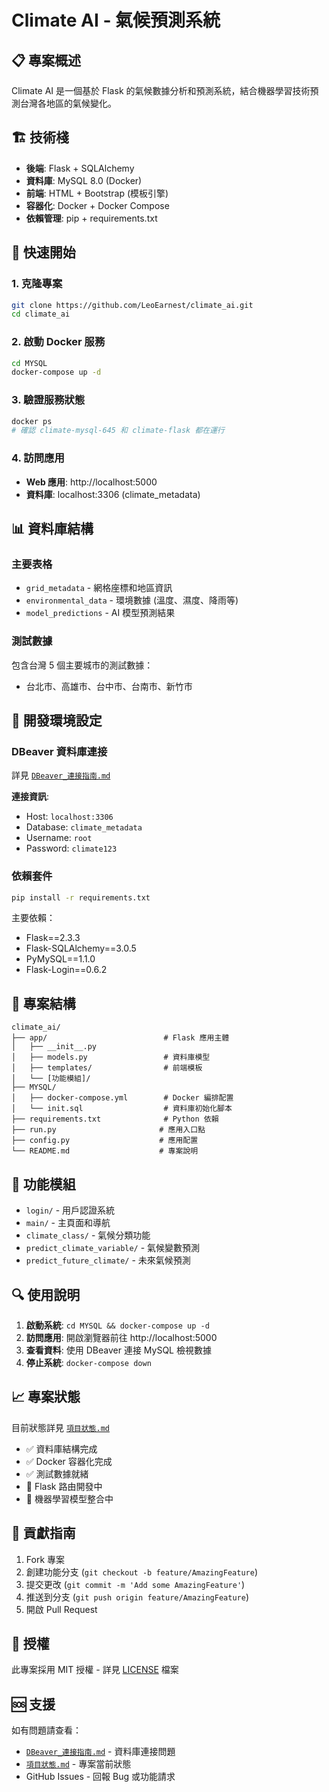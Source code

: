 # Climate AI - 氣候預測系統

## 📋 專案概述

Climate AI 是一個基於 Flask 的氣候數據分析和預測系統，結合機器學習技術預測台灣各地區的氣候變化。

## 🏗️ 技術棧

- **後端**: Flask + SQLAlchemy
- **資料庫**: MySQL 8.0 (Docker)
- **前端**: HTML + Bootstrap (模板引擎)
- **容器化**: Docker + Docker Compose
- **依賴管理**: pip + requirements.txt

## 🚀 快速開始

### 1. 克隆專案
```bash
git clone https://github.com/LeoEarnest/climate_ai.git
cd climate_ai
```

### 2. 啟動 Docker 服務
```bash
cd MYSQL
docker-compose up -d
```

### 3. 驗證服務狀態
```bash
docker ps
# 確認 climate-mysql-645 和 climate-flask 都在運行
```

### 4. 訪問應用
- **Web 應用**: http://localhost:5000
- **資料庫**: localhost:3306 (climate_metadata)

## 📊 資料庫結構

### 主要表格
- `grid_metadata` - 網格座標和地區資訊
- `environmental_data` - 環境數據 (溫度、濕度、降雨等)
- `model_predictions` - AI 模型預測結果

### 測試數據
包含台灣 5 個主要城市的測試數據：
- 台北市、高雄市、台中市、台南市、新竹市

## 🔧 開發環境設定

### DBeaver 資料庫連接
詳見 [`DBeaver_連接指南.md`](./DBeaver_連接指南.md)

**連接資訊**:
- Host: `localhost:3306`
- Database: `climate_metadata`
- Username: `root`
- Password: `climate123`

### 依賴套件
```bash
pip install -r requirements.txt
```

主要依賴：
- Flask==2.3.3
- Flask-SQLAlchemy==3.0.5
- PyMySQL==1.1.0
- Flask-Login==0.6.2

## 📁 專案結構

```
climate_ai/
├── app/                          # Flask 應用主體
│   ├── __init__.py
│   ├── models.py                 # 資料庫模型
│   ├── templates/                # 前端模板
│   └── [功能模組]/
├── MYSQL/
│   ├── docker-compose.yml        # Docker 編排配置
│   └── init.sql                  # 資料庫初始化腳本
├── requirements.txt              # Python 依賴
├── run.py                       # 應用入口點
├── config.py                    # 應用配置
└── README.md                    # 專案說明
```

## 🎯 功能模組

- `login/` - 用戶認證系統
- `main/` - 主頁面和導航
- `climate_class/` - 氣候分類功能
- `predict_climate_variable/` - 氣候變數預測
- `predict_future_climate/` - 未來氣候預測

## 🔍 使用說明

1. **啟動系統**: `cd MYSQL && docker-compose up -d`
2. **訪問應用**: 開啟瀏覽器前往 http://localhost:5000
3. **查看資料**: 使用 DBeaver 連接 MySQL 檢視數據
4. **停止系統**: `docker-compose down`

## 📈 專案狀態

目前狀態詳見 [`項目狀態.md`](./項目狀態.md)

- ✅ 資料庫結構完成
- ✅ Docker 容器化完成
- ✅ 測試數據就緒
- 🔄 Flask 路由開發中
- 🔄 機器學習模型整合中

## 🤝 貢獻指南

1. Fork 專案
2. 創建功能分支 (`git checkout -b feature/AmazingFeature`)
3. 提交更改 (`git commit -m 'Add some AmazingFeature'`)
4. 推送到分支 (`git push origin feature/AmazingFeature`)
5. 開啟 Pull Request

## 📝 授權

此專案採用 MIT 授權 - 詳見 [LICENSE](LICENSE) 檔案

## 🆘 支援

如有問題請查看：
- [`DBeaver_連接指南.md`](./DBeaver_連接指南.md) - 資料庫連接問題
- [`項目狀態.md`](./項目狀態.md) - 專案當前狀態
- GitHub Issues - 回報 Bug 或功能請求